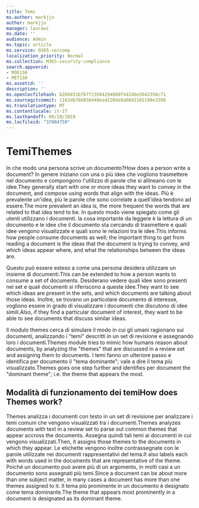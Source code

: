 ```yaml
---
title: Temi
ms.author: markjjo
author: markjjo
manager: laurawi
ms.date: ''
audience: Admin
ms.topic: article
ms.service: O365-seccomp
localization_priority: Normal
ms.collection: M365-security-compliance
search.appverid:
- MOE150
- MET150
ms.assetid: ''
description: ''
ms.openlocfilehash: b26b031b767f23504294880f4424be5042350c71
ms.sourcegitcommit: 1162d676b036449ea4220de8a6642165190e3398
ms.translationtype: MT
ms.contentlocale: it-IT
ms.lasthandoff: 09/20/2019
ms.locfileid: "37084750"
---
```

# <a name="themes"></a><span data-ttu-id="36a50-102">Temi</span><span class="sxs-lookup"><span data-stu-id="36a50-102">Themes</span></span>
<span data-ttu-id="36a50-103">In che modo una persona scrive un documento?</span><span class="sxs-lookup"><span data-stu-id="36a50-103">How does a person write a document?</span></span> <span data-ttu-id="36a50-104">In genere iniziano con una o più idee che vogliono trasmettere nel documento e compongono l'utilizzo di parole che si allineano con le idee.</span><span class="sxs-lookup"><span data-stu-id="36a50-104">They generally start with one or more ideas they want to convey in the document, and compose using words that align with the ideas.</span></span> <span data-ttu-id="36a50-105">Più è prevalente un'idea, più le parole che sono correlate a quell'idea tendono ad essere.</span><span class="sxs-lookup"><span data-stu-id="36a50-105">The more prevalent an idea is, the more frequent the words that are related to that idea tend to be.</span></span> <span data-ttu-id="36a50-106">In questo modo viene spiegato come gli utenti utilizzano i documenti. la cosa importante da leggere è la lettura di un documento e le idee che il documento sta cercando di trasmettere e quali idee vengono visualizzate e quali sono le relazioni tra le idee.</span><span class="sxs-lookup"><span data-stu-id="36a50-106">This informs how people consume documents as well; the important thing to get from reading a document is the ideas that the document is trying to convey, and which ideas appear where, and what the relationships between the ideas are.</span></span>

<span data-ttu-id="36a50-107">Questo può essere esteso a come una persona desidera utilizzare un insieme di documenti.</span><span class="sxs-lookup"><span data-stu-id="36a50-107">This can be extended to how a person wants to consume a set of documents.</span></span> <span data-ttu-id="36a50-108">Desiderano vedere quali idee sono presenti nei set e quali documenti si riferiscono a queste idee.</span><span class="sxs-lookup"><span data-stu-id="36a50-108">They want to see which ideas are present in the sets, and which documents are talking about those ideas.</span></span> <span data-ttu-id="36a50-109">Inoltre, se trovano un particolare documento di interesse, vogliono essere in grado di visualizzare i documenti che discutono di idee simili.</span><span class="sxs-lookup"><span data-stu-id="36a50-109">Also, if they find a particular document of interest, they want to be able to see documents that discuss similar ideas.</span></span>

<span data-ttu-id="36a50-110">Il modulo themes cerca di simulare il modo in cui gli umani ragionano sui documenti, analizzando i "temi" descritti in un set di revisione e assegnando loro i documenti.</span><span class="sxs-lookup"><span data-stu-id="36a50-110">Themes module tries to mimic how humans reason about documents, by analyzing the "themes" that are discussed in a review set and assigning them to documents.</span></span> <span data-ttu-id="36a50-111">I temi fanno un ulteriore passo e identifica per documento il "tema dominante"; vale a dire il tema più visualizzato.</span><span class="sxs-lookup"><span data-stu-id="36a50-111">Themes goes one step further and identifies per document the "dominant theme"; i.e. the theme that appears the most.</span></span>

## <a name="how-does-themes-work"></a><span data-ttu-id="36a50-112">Modalità di funzionamento dei temi</span><span class="sxs-lookup"><span data-stu-id="36a50-112">How does Themes work?</span></span>
<span data-ttu-id="36a50-113">Themes analizza i documenti con testo in un set di revisione per analizzare i temi comuni che vengono visualizzati tra i documenti.</span><span class="sxs-lookup"><span data-stu-id="36a50-113">Themes analyzes documents with text in a review set to parse out common themes that appear accross the documents.</span></span> <span data-ttu-id="36a50-114">Assegna quindi tali temi ai documenti in cui vengono visualizzati.</span><span class="sxs-lookup"><span data-stu-id="36a50-114">Then, it assigns those themes to the documents in which they appear.</span></span> <span data-ttu-id="36a50-115">Le etichette vengono inoltre contrassegnate con le parole utilizzate nei documenti rappresentativi del tema.</span><span class="sxs-lookup"><span data-stu-id="36a50-115">It also labels each with words used in the documents that are representative of the theme.</span></span> <span data-ttu-id="36a50-116">Poiché un documento può avere più di un argomento, in molti casi a un documento sono assegnati più temi.</span><span class="sxs-lookup"><span data-stu-id="36a50-116">Since a document can be about more than one subject matter, in many cases a document has more than one themes assigned to it.</span></span> <span data-ttu-id="36a50-117">Il tema più prominente in un documento è designato come tema dominante.</span><span class="sxs-lookup"><span data-stu-id="36a50-117">The theme that appears most prominently in a document is designated as its dominant theme.</span></span>